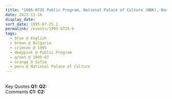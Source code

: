 ```yaml
---
title: "1995-0725 Public Program, National Palace of Culture (NDK), Boulevard Bulgaria, 1463 NDK, Sofia, Bulgaria"
date: 2023-11-18
display_date: 
sort_date: 1995-07-25.2
permalink: /events/1995-0725-b
tags:
  - blue @ English
  - brown @ Bulgaria
  - crimson @ 1995
  - deeppink @ Public Program
  - green @ 1995-07
  - orange @ Sofia
  - peru @ National Palace of Culture
---
```


<br>

<wave-list>
  <list-title color="DarkSeaGreen" width="55">Key Quotes</list-title>
  <list-item color="BlanchedAlmond" width="280"><b>Q1:</b> <i></i></list-item>
  <list-item color="Lavender" width="280"><b>Q2:</b> <i></i></list-item>
</wave-list>

<br>

<wave-list>
  <list-title color="DarkSeaGreen" width="55">Comments</list-title>
  <list-item color="BlanchedAlmond" width="280"><b>C1:</b> <i></i></list-item>
  <list-item color="Lavender" width="280"><b>C2:</b> <i></i></list-item>
</wave-list>